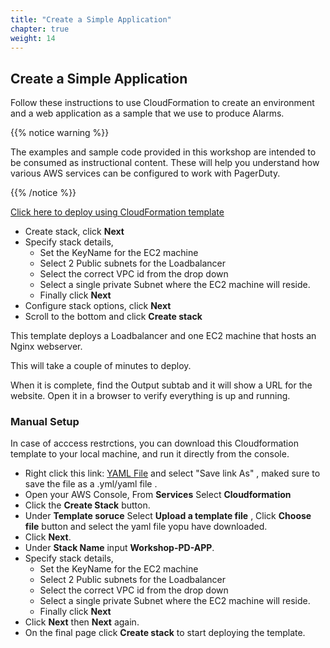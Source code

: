 ```yaml
---
title: "Create a Simple Application"
chapter: true
weight: 14
---
```


## Create a Simple Application

Follow these instructions to use CloudFormation to create an environment and a web application as a sample that we use to produce Alarms.

{{% notice warning %}}
<p style='text-align: left;'>
The examples and sample code provided in this workshop are intended to be consumed as instructional content. These will help you understand how various AWS services can be configured to work with PagerDuty.
</p>
{{% /notice %}}

[Click here to deploy using CloudFormation template](https://us-east-1.console.aws.amazon.com/cloudformation/home?region=us-east-1#/stacks/create/template?stackName=Workshop-PD-APP&templateURL=https://modernization-workshop-bucket.s3-us-west-2.amazonaws.com/cfn/sample-web-app/Demo-noasg.yml)

   - Create stack, click **Next**
   - Specify stack details,
      - Set the KeyName for the EC2 machine
      - Select 2 Public subnets for the Loadbalancer
      - Select the correct VPC id from the drop down
      - Select a single private Subnet where the EC2 machine will reside.
      - Finally click **Next**
   - Configure stack options, click **Next**
   - Scroll to the bottom and click **Create stack**

This template deploys a Loadbalancer and one EC2 machine that hosts an Nginx webserver.

This will take a couple of minutes to deploy.

When it is complete, find the Output subtab and it will show a URL for the website.  Open it in a browser to verify everything is up and running.

### Manual Setup

   In case of acccess restrctions, you can download this Cloudformation template to your local machine, and run it directly from the console.

   - Right click this link: [YAML File](https://raw.githubusercontent.com/aws-samples/aws-modernization-with-pagerduty/main/static/cfn_files/Demo-noasg.yml) and select "Save link As" , maked sure to save the file as a .yml/yaml file .
   - Open your AWS Console, From **Services** Select **Cloudformation**
   - Click the **Create Stack** button.
   - Under **Template soruce** Select **Upload a template file** , Click **Choose file** button and select the yaml file yopu have downloaded.
   - Click **Next**.
   - Under **Stack Name** input **Workshop-PD-APP**.
   - Specify stack details,
      - Set the KeyName for the EC2 machine
      - Select 2 Public subnets for the Loadbalancer
      - Select the correct VPC id from the drop down
      - Select a single private Subnet where the EC2 machine will reside.
      - Finally click **Next**
   - Click **Next** then **Next** again.
   - On the final page click **Create stack** to start deploying the template.
